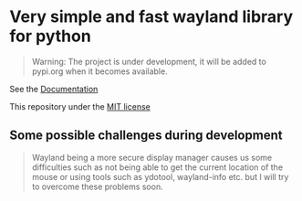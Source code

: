# Very simple and fast wayland library for python
> Warning: The project is under development, it will be added to pypi.org when it becomes available.

See the [Documentation](documentation.md)

This repository under the [MIT license](LICENSE)

## Some possible challenges during development
> Wayland being a more secure display manager causes us some difficulties such as not being able to get the current location of the mouse or using tools such as ydotool, wayland-info etc. but I will try to overcome these problems soon.

